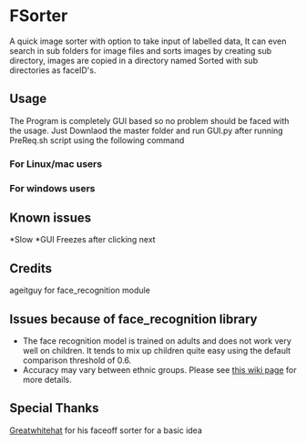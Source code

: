 # FSorter
A quick image sorter with option to take input of labelled data, It can even search in sub folders for image files and sorts images by creating sub directory, images are copied in a directory named Sorted with sub directories as faceID's.


## Usage
The Program is completely GUI based so no problem should be faced with the usage.
Just Downlaod the master folder and run GUI.py after running PreReq.sh script using the following command

### For Linux/mac users


### For windows users


## Known issues
*Slow
*GUI Freezes after clicking next

## Credits
ageitguy for face_recognition module


## Issues because of face_recognition library
* The face recognition model is trained on adults and does not work very well on children. It tends to mix
  up children quite easy using the default comparison threshold of 0.6.
* Accuracy may vary between ethnic groups. Please see [this wiki page](https://github.com/ageitgey/face_recognition/wiki/Face-Recognition-Accuracy-Problems#question-face-recognition-works-well-with-european-individuals-but-overall-accuracy-is-lower-with-asian-individuals) for more details.

## Special Thanks
[Greatwhitehat](https://github.com/greatwhitehat/faceoff) for his faceoff sorter for a basic idea
